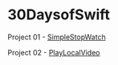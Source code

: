 # 30DaysofSwift

Project 01 - [SimpleStopWatch](https://github.com/allenwong/30DaysofSwift/tree/master/Project%2001%20-%20SimpleStopWatch)

Project 02 - [PlayLocalVideo](https://github.com/allenwong/30DaysofSwift/tree/master/Project%2003%20-%20PlayLocalVideo)

